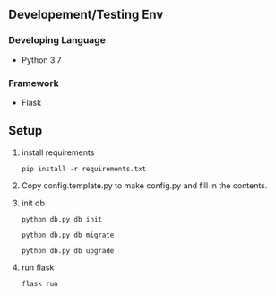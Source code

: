 ## Developement/Testing Env

### Developing Language

- Python 3.7

### Framework

- Flask

## Setup

1. install requirements

   `pip install -r requirements.txt`
   
2. Copy config.template.py to make config.py and fill in the contents.
   
3. init db

   `python db.py db init`
   
   `python db.py db migrate`
   
   `python db.py db upgrade`
   
4. run flask

   `flask run`